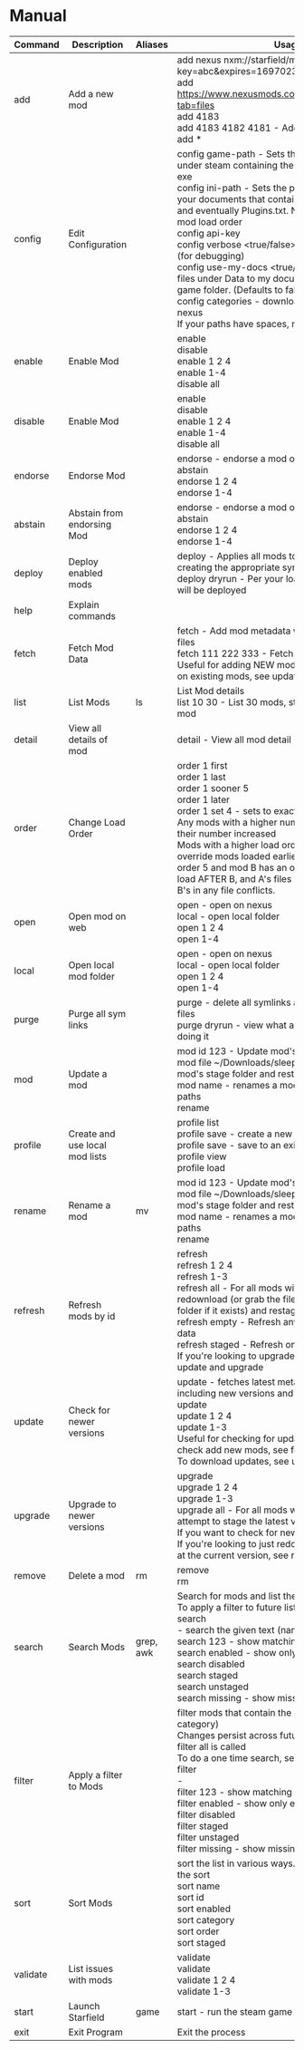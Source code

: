 
# Manual

Command | Description | Aliases | Usage
--- | --- | --- | ---
add |Add a new mod | |add nexus nxm://starfield/mods/4183/files/12955?key=abc&expires=1697023374&user_id=111 <br/>add https://www.nexusmods.com/starfield/mods/4183?tab=files <br/>add 4183 <br/>add 4183 4182 4181 - Add multiple by id <br/>add <path-to-mod-zip> <name-of-mod>*
config |Edit Configuration | |config game-path <path-to-folder> - Sets the path to the folder under steam containing the starfield Data folder and exe <br/>config ini-path <path-to-folder> - Sets the path to the folder under your documents that contains StarfieldCustom.ini and eventually Plugins.txt. Needed for updating mod load order <br/>config api-key <key-from-nexus> <br/>config verbose <true/false> - get additional output (for debugging) <br/>config use-my-docs <true/false> - deploy mod files under Data to my documents instead of the game folder. (Defaults to false)  <br/>config categories - download category names from nexus <br/>If your paths have spaces, make sure to quote them
enable |Enable Mod | |enable <mod index> <br/>disable <mod index> <br/>enable 1 2 4 <br/>enable 1-4 <br/>disable all
disable |Enable Mod | |enable <mod index> <br/>disable <mod index> <br/>enable 1 2 4 <br/>enable 1-4 <br/>disable all
endorse |Endorse Mod | |endorse <mod index> - endorse a mod on nexus <br/>abstain <mod index> <br/>endorse 1 2 4 <br/>endorse 1-4
abstain |Abstain from endorsing Mod | |endorse <mod index> - endorse a mod on nexus <br/>abstain <mod index> <br/>endorse 1 2 4 <br/>endorse 1-4
deploy |Deploy enabled mods | |deploy - Applies all mods to the game folder by creating the appropriate symlinks <br/>deploy dryrun - Per your load order view how files will be deployed
help |Explain commands | |
fetch |Fetch Mod Data | |fetch <mod id> - Add mod metadata without downloading files <br/>fetch 111 222 333 - Fetch multiple <br/>Useful for adding NEW mods. To check for updates on existing mods, see update
list |List Mods |ls |List Mod details <br/>list 10 30 - List 30 mods, starting with the 10th mod
detail |View all details of mod | |detail <mod id> - View all mod detail
order |Change Load Order | |order 1 first <br/>order 1 last <br/>order 1 sooner 5 <br/>order 1 later <br/>order 1 set 4 - sets to exactly this order in the load. Any mods with a higher number for load order have their number increased <br/>Mods with a higher load order are loaded later, and override mods loaded earlier. Given mod A has an order 5 and mod B has an order of 1, then A will load AFTER B, and A's files will be used instead of B's in any file conflicts. 
open |Open mod on web | |open <mod index> - open on nexus <br/>local <mod index> - open local folder <br/>open 1 2 4 <br/>open 1-4
local |Open local mod folder | |open <mod index> - open on nexus <br/>local <mod index> - open local folder <br/>open 1 2 4 <br/>open 1-4
purge |Purge all sym links | |purge - delete all symlinks and rename override files <br/>purge dryrun - view what a purge would do without doing it
mod |Update a mod | |mod <mod index> id 123 - Update mod's id <br/>mod <mod index> file ~/Downloads/sleepy-time.zip - Delete mod's stage folder and restage from zip <br/>mod <mod index> name <new name> - renames a mod without changing file paths <br/>rename <mod index> <new name>
profile |Create and use local mod lists | |profile list <br/>profile save <name> - create a new profile  <br/>profile save <index> - save to an existing profile <br/>profile view <index> <br/>profile load <index>
rename |Rename a mod |mv |mod <mod index> id 123 - Update mod's id <br/>mod <mod index> file ~/Downloads/sleepy-time.zip - Delete mod's stage folder and restage from zip <br/>mod <mod index> name <new name> - renames a mod without changing file paths <br/>rename <mod index> <new name>
refresh |Refresh mods by id | |refresh <mod index> <br/>refresh 1 2 4 <br/>refresh 1-3 <br/>refresh all - For all mods with ids, attempt to redownload (or grab the file from the downloads folder if it exists) and restage. <br/>refresh empty - Refresh any files without staged data <br/>refresh staged - Refresh only files that are staged <br/>If you're looking to upgrade to a new version, see update and upgrade
update |Check for newer versions | |update - fetches latest metadata for mods, including new versions and endorsement data <br/>update <mod index> <br/>update 1 2 4 <br/>update 1-3 <br/>Useful for checking for updates existing mods. To check add new mods, see fetch or add. <br/>To download updates, see upgrade
upgrade |Upgrade to newer versions | |upgrade <mod index> <br/>upgrade 1 2 4 <br/>upgrade 1-3 <br/>upgrade all - For all mods with newer versions, attempt to stage the latest version. <br/>If you want to check for new versions, see update <br/>If you're looking to just redownload or restage a file at the current version, see refresh
remove |Delete a mod |rm |remove <mod index> <br/>rm <mod index>
search |Search Mods |grep, awk |Search for mods and list them once <br/>To apply a filter to future lists, see filter <br/>search <search text> - search the given text (name or category)  <br/>search 123 - show matching ids <br/>search enabled - show only enabled mods <br/>search disabled <br/>search staged <br/>search unstaged <br/>search missing - show missing ids
filter |Apply a filter to Mods | |filter mods that contain the given text (name or category) <br/>Changes persist across future ls until filter clear or filter all is called <br/>To do a one time search, see search <br/>filter <search text> -  <br/>filter 123 - show matching ids <br/>filter enabled - show only enabled mods <br/>filter disabled <br/>filter staged <br/>filter unstaged <br/>filter missing - show missing ids
sort |Sort Mods | |sort the list in various ways. Add reverse to invert the sort <br/>sort name <br/>sort id <br/>sort enabled <br/>sort category <br/>sort order <br/>sort staged
validate |List issues with mods | |validate <br/>validate <mod index> <br/>validate 1 2 4 <br/>validate 1-3
start |Launch Starfield |game |start - run the steam game
exit |Exit Program | |Exit the process
    